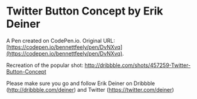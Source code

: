 # Twitter Button Concept by Erik Deiner

A Pen created on CodePen.io. Original URL: [https://codepen.io/bennettfeely/pen/DvNXvq](https://codepen.io/bennettfeely/pen/DvNXvq).

Recreation of the popular shot: http://dribbble.com/shots/457259-Twitter-Button-Concept

Please make sure you go and follow Erik Deiner on Dribbble (http://dribbble.com/deiner) and Twitter (https://twitter.com/deiner)